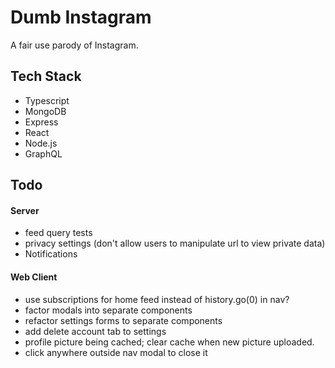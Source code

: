 # Dumb Instagram

A fair use parody of Instagram.

## Tech Stack

- Typescript
- MongoDB
- Express
- React
- Node.js
- GraphQL

## Todo

#### Server

- feed query tests
- privacy settings (don't allow users to manipulate url to view private data)
- Notifications

#### Web Client

- use subscriptions for home feed instead of history.go(0) in nav?
- factor modals into separate components
- refactor settings forms to separate components
- add delete account tab to settings
- profile picture being cached; clear cache when new picture uploaded.
- click anywhere outside nav modal to close it
